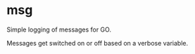 msg
===

Simple logging of messages for GO.

Messages get switched on or off based on a verbose variable.
